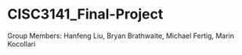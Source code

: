 # CISC3141_Final-Project
Group Members: Hanfeng Liu, Bryan Brathwaite, Michael Fertig, Marin Kocollari
